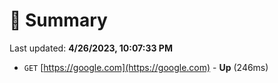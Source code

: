 # 📖 Summary
Last updated: **4/26/2023, 10:07:33 PM**

- `GET` [https://google.com](https://google.com) - **Up** (246ms)
